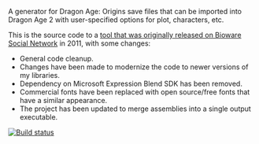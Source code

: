 A generator for Dragon Age: Origins save files that can be imported into Dragon Age 2 with user-specified options for plot, characters, etc.

This is the source code to a [tool that was originally released on Bioware Social Network](http://social.bioware.com/project/4242/) in 2011, with some changes:
* General code cleanup.
* Changes have been made to modernize the code to newer versions of my libraries.
* Dependency on Microsoft Expression Blend SDK has been removed.
* Commercial fonts have been replaced with open source/free fonts that have a similar appearance.
* The project has been updated to merge assemblies into a single output executable.

[![Build status](https://ci.appveyor.com/api/projects/status/0tuj1onr28644wbd?svg=true)](https://ci.appveyor.com/project/gibbed/gibbed-dragonage-savegenerator)